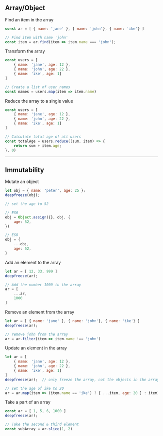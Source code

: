 
## Array/Object

Find an item in the array

```js
const ar = [ { name: 'jane' }, { name: 'john'}, { name: 'ike'} ]

// Find item with name 'john'
const item = ar.find(item => item.name === 'john');
```

Transform the array

```js
const users = [
    { name: 'jane', age: 12 },
    { name: 'john', age: 22 },
    { name: 'ike', age: 1}
]

// Create a list of user names
const names = users.map(item => item.name)
```

Reduce the array to a single value

```js
const users = [
    { name: 'jane', age: 12 },
    { name: 'john', age: 22 },
    { name: 'ike', age: 1}
]

// Calculate total age of all users
const totalAge = users.reduce((sum, item) => {
    return sum + item.age;
}, 0)
```

---

## Immutability

Mutate an object

```js
let obj = { name: 'peter', age: 25 };
deepfreeze(obj);

// set the age to 52

// ES6
obj = Object.assign({}, obj, {
    age: 52,
})

// ES8
obj = {
    ...obj,
    age: 52,
}
```

Add an element to the array

```js
let ar = [ 12, 33, 999 ]
deepfreeze(ar);

// Add the number 1000 to the array
ar = [
    ...ar,
    1000
]
```

Remove an element from the array

```js
let ar = [ { name: 'jane' }, { name: 'john'}, { name: 'ike'} ]
deepfreeze(ar);

// remove john from the array
ar = ar.filter(item => item.name !== 'john')
```

Update an element in the array

```js
let ar = [
    { name: 'jane', age: 12 },
    { name: 'john', age: 22 },
    { name: 'ike', age: 1}
]
deepfreeze(ar);  // only freeze the array, not the objects in the array

// set the age of ike to 20
ar = ar.map(item => (item.name == 'ike') ? { ...item, age: 20 } : item)
```

Take a part of an array

```js
const ar = [ 1, 5, 6, 1000 ]
deepfreeze(ar);

// Take the second & third element
const subArray = ar.slice(1, 2)
```

